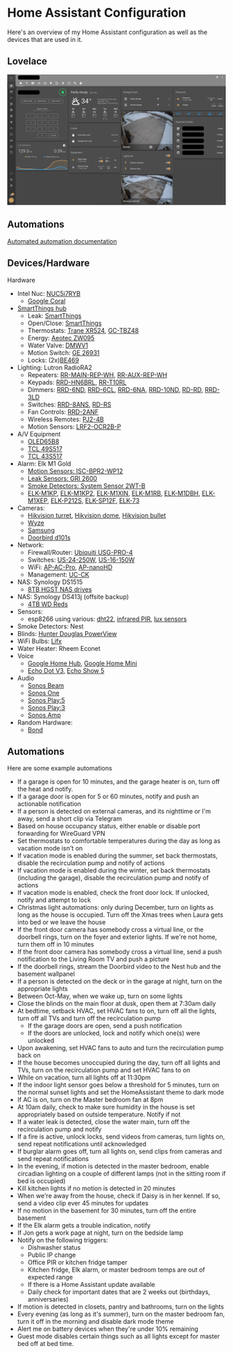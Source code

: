 # Home Assistant Configuration

Here's an overview of my Home Assistant configuration as well as the devices that are used in it.

## Lovelace

![Lovelace](https://raw.githubusercontent.com/JonGilmore/ha-personal/master/images/lovelace0.png)

## Automations

[Automated automation documentation](automations.md)

## Devices/Hardware

Hardware

-   Intel Nuc: [NUC5i7RYB](https://www.intel.com/content/dam/support/us/en/documents/boardsandkits/NUC5i7RYB_NUC5i7RYBR_TechProdSpec.pdf)
    -   [Google Coral](https://coral.withgoogle.com/products/accelerator)
-   [SmartThings hub](https://amzn.to/37TLLVe)
    -   Leak: [SmartThings](https://amzn.to/36R6Luk)
    -   Open/Close: [SmartThings](https://amzn.to/2RRxbIq)
    -   Thermostats: [Trane XR524](https://amzn.to/2tq6l0A), [GC-TBZ48](https://amzn.to/2RPjMk8)
    -   Energy: [Aeotec ZW095](https://amzn.to/2UgVJfn)
    -   Water Valve: [DMWV1](https://amzn.to/37POmQ3)
    -   Motion Switch: [GE 26931](https://amzn.to/2UfHpUs)
    -   Locks: (2x)[BE469](https://amzn.to/38XtTZI)
-   Lighting: Lutron RadioRA2
    -   Repeaters: [RR-MAIN-REP-WH](https://amzn.to/36KtS9T), [RR-AUX-REP-WH](https://amzn.to/31gyDHf)
    -   Keypads: [RRD-HN6BRL](https://amzn.to/2S6jOTs), [RR-T10RL](https://amzn.to/3928wGu)
    -   Dimmers: [RRD-6ND](https://amzn.to/3b2uRFV), [RRD-6CL](https://amzn.to/31nnbtp), [RRD-6NA](https://amzn.to/2RP5q32), [RRD-10ND](https://amzn.to/37TLaTu), [RD-RD](https://amzn.to/31hjepZ), [RRD-3LD](https://amzn.to/2ROcJrA)
    -   Switches: [RRD-8ANS](https://amzn.to/2OkZe0z), [RD-RS](https://amzn.to/37Q2DvZ)
    -   Fan Controls: [RRD-2ANF](https://amzn.to/2ROBTGH)
    -   Wireless Remotes: [PJ2-4B](https://amzn.to/2ueDbSe)
    -   Motion Sensors: [LRF2-OCR2B-P](https://amzn.to/2RMnQRX)
-   A/V Equipment
    -   [OLED65B8](https://amzn.to/2tkcsmW)
    -   [TCL 49S517](https://amzn.to/2UgypON)
    -   [TCL 43S517](https://amzn.to/3b36mbO)
-   Alarm: Elk M1 Gold
    -   [Motion Sensors: ISC-BPR2-WP12](https://amzn.to/2UcQNrY)
    -   [Leak Sensors: GRI 2600](https://amzn.to/3aZMrua)
    -   [Smoke Detectors: System Sensor 2WT-B](https://amzn.to/2S8YvAO)
    -   [ELK-M1KP](https://amzn.to/2vzUFsD), [ELK-M1KP2](https://amzn.to/2OlSj7c), [ELK-M1XIN](https://amzn.to/2GIPU2b), [ELK-M1RB](https://amzn.to/2RPn9re), [ELK-M1DBH](https://amzn.to/2GHxcIm), [ELK-M1XEP](https://amzn.to/3b61qma), [ELK-P212S](https://amzn.to/31oudhG), [ELK-SP12F](https://amzn.to/38Yaqbm), [ELK-73](https://amzn.to/2SdWFPb)
-   Cameras:
    -   [Hikvision turret](https://amzn.to/2tkG2bX), [Hikvision dome](https://amzn.to/2uawctH), [Hikvision bullet](https://amzn.to/38XvuPc)
    -   [Wyze](https://amzn.to/2Ul8WDV)
    -   [Samsung](https://amzn.to/31rQoUh)
    -   [Doorbird d101s](https://amzn.to/3aZNz0N)
-   Network:
    -   Firewall/Router: [Ubiquiti USG-PRO-4](https://amzn.to/2Sb8Snx)
    -   Switches: [US-24-250W](https://amzn.to/2Uh3qlN), [US-16-150W](https://amzn.to/2GNrswF)
    -   WiFi: [AP-AC-Pro](https://amzn.to/2GMd3Rq), [AP-nanoHD](https://amzn.to/2toDEkC)
    -   Management: [UC-CK](https://amzn.to/36Qkwtt)
-   NAS: Synology DS1515
    -   [8TB HGST NAS drives](https://amzn.to/38ZhLav)
-   NAS: Synology DS413j (offsite backup)
    -   [4TB WD Reds](https://amzn.to/31fxuzE)
-   Sensors:
    -   esp8266 using various: [dht22](https://amzn.to/36UrPQZ), [infrared PIR](https://amzn.to/2S8V2Ce), [lux sensors](https://amzn.to/2Ui3wcI)
-   Smoke Detectors: Nest
-   Blinds: [Hunter Douglas PowerView](https://amzn.to/2OgiTyE)
-   WiFi Bulbs: [Lifx](https://amzn.to/3aZQqa6)
-   Water Heater: Rheem Econet
-   Voice
    -   [Google Home Hub](https://store.google.com/us/product/google_nest_hub), [Google Home Mini](https://store.google.com/us/product/google_home_mini)
    -   [Echo Dot V3](https://amzn.to/2UiezTy), [Echo Show 5](https://amzn.to/2OkOwag)
-   Audio
    -   [Sonos Beam](https://amzn.to/2UjSOma)
    -   [Sonos One](https://amzn.to/2Se170l)
    -   [Sonos Play:5](https://amzn.to/3b2u3kr)
    -   [Sonos Play:3](https://amzn.to/2OjF3A8)
    -   [Sonos Amp](https://amzn.to/2RNeAx2)
-   Random Hardware:
    -   [Bond](https://amzn.to/3b5aVlS)

## Automations

Here are some example automations

-   If a garage is open for 10 minutes, and the garage heater is on, turn off the heat and notify.
-   If a garage door is open for 5 or 60 minutes, notify and push an actionable notification
-   If a person is detected on external cameras, and its nighttime or I'm away, send a short clip via Telegram
-   Based on house occupancy status, either enable or disable port forwarding for WireGuard VPN
-   Set thermostats to comfortable temperatures during the day as long as vacation mode isn't on
-   If vacation mode is enabled during the summer, set back thermostats, disable the recirculation pump and notify of actions
-   If vacation mode is enabled during the winter, set back thermostats (including the garage), disable the recirculation pump and notify of actions
-   If vacation mode is enabled, check the front door lock. If unlocked, notify and attempt to lock
-   Christmas light automations: only during December, turn on lights as long as the house is occupied. Turn off the Xmas trees when Laura gets into bed or we leave the house
-   If the front door camera has somebody cross a virtual line, or the doorbell rings, turn on the foyer and exterior lights. If we're not home, turn them off in 10 minutes
-   If the front door camera has somebody cross a virtual line, send a push notification to the Living Room TV and push a picture
-   If the doorbell rings, stream the Doorbird video to the Nest hub and the basement wallpanel
-   If a person is detected on the deck or in the garage at night, turn on the appropriate lights
-   Between Oct-May, when we wake up, turn on some lights
-   Close the blinds on the main floor at dusk, open them at 7:30am daily
-   At bedtime, setback HVAC, set HVAC fans to on, turn off all the lights, turn off all TVs and turn off the recirculation pump
    -   If the garage doors are open, send a push notification
    -   If the doors are unlocked, lock and notify which one(s) were unlocked
-   Upon awakening, set HVAC fans to auto and turn the recirculation pump back on
-   If the house becomes unoccupied during the day, turn off all lights and TVs, turn on the recirculation pump and set HVAC fans to on
-   While on vacation, turn all lights off at 11:30pm
-   If the indoor light sensor goes below a threshold for 5 minutes, turn on the normal sunset lights and set the HomeAssistant theme to dark mode
-   If AC is on, turn on the Master bedroom fan at 8pm
-   At 10am daily, check to make sure humidity in the house is set appropriately based on outside temperature. Notify if not
-   If a water leak is detected, close the water main, turn off the recirculation pump and notify
-   If a fire is active, unlock locks, send videos from cameras, turn lights on, send repeat notifications until acknowledged
-   If burglar alarm goes off, turn all lights on, send clips from cameras and send repeat notifications
-   In the evening, if motion is detected in the master bedroom, enable circadian lighting on a couple of different lamps (not in the sitting room if bed is occupied)
-   Kill kitchen lights if no motion is detected in 20 minutes
-   When we're away from the house, check if Daisy is in her kennel. If so, send a video clip ever 45 minutes for updates
-   If no motion in the basement for 30 minutes, turn off the entire basement
-   If the Elk alarm gets a trouble indication, notify
-   If Jon gets a work page at night, turn on the bedside lamp
-   Notify on the following triggers:
    -   Dishwasher status
    -   Public IP change
    -   Office PIR or kitchen fridge tamper
    -   Kitchen fridge, Elk alarm, or master bedroom temps are out of expected range
    -   If there is a Home Assistant update available
    -   Daily check for important dates that are 2 weeks out (birthdays, anniversaries)
-   If motion is detected in closets, pantry and bathrooms, turn on the lights
-   Every evening (as long as it's summer), turn on the master bedroom fan, turn it off in the morning and disable dark mode theme
-   Alert me on battery devices when they're under 10% remaining
-   Guest mode disables certain things such as all lights except for master bed off at bed time.
